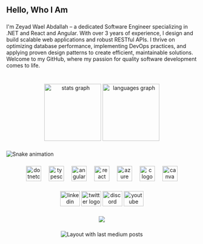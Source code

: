 <h2 align="left">Hello, Who I Am</h2>

###

<p align="left">I'm Zeyad Wael Abdallah – a dedicated Software Engineer specializing in .NET and React and Angular. With over 3 years of experience, I design and build scalable web applications and robust RESTful APIs. I thrive on optimizing database performance, implementing DevOps practices, and applying proven design patterns to create efficient, maintainable solutions. Welcome to my GitHub, where my passion for quality software development comes to life.</p>

###

<br clear="both">

<div align="center">
  <img src="https://github-readme-stats.vercel.app/api?username=ZeyadWaell&hide_title=false&hide_rank=false&show_icons=true&include_all_commits=true&count_private=true&disable_animations=false&theme=dracula&locale=en&hide_border=false&order=1" height="150" alt="stats graph"  />
  <img src="https://github-readme-stats.vercel.app/api/top-langs?username=ZeyadWaell&locale=en&hide_title=true&layout=compact&card_width=320&langs_count=5&theme=buefy&hide_border=true&order=2" height="150" alt="languages graph"  />
</div>

###

<img src="https://raw.githubusercontent.com/ZeyadWaell/ZeyadWaell/output/snake.svg" alt="Snake animation" />

###

<div align="center">
  <img src="https://cdn.jsdelivr.net/gh/devicons/devicon/icons/dotnetcore/dotnetcore-original.svg" height="40" alt="dotnetcore logo"  />
  <img width="12" />
  <img src="https://cdn.jsdelivr.net/gh/devicons/devicon/icons/typescript/typescript-original.svg" height="40" alt="typescript logo"  />
  <img width="12" />
  <img src="https://cdn.jsdelivr.net/gh/devicons/devicon/icons/angularjs/angularjs-original.svg" height="40" alt="angularjs logo"  />
  <img width="12" />
  <img src="https://cdn.jsdelivr.net/gh/devicons/devicon/icons/react/react-original.svg" height="40" alt="react logo"  />
  <img width="12" />
  <img src="https://cdn.jsdelivr.net/gh/devicons/devicon/icons/azure/azure-original.svg" height="40" alt="azure logo"  />
  <img width="12" />
  <img src="https://cdn.jsdelivr.net/gh/devicons/devicon/icons/c/c-original.svg" height="40" alt="c logo"  />
  <img width="12" />
  <img src="https://cdn.jsdelivr.net/gh/devicons/devicon/icons/canva/canva-original.svg" height="40" alt="canva logo"  />
</div>

###

<div align="center">
  <img src="https://raw.githubusercontent.com/maurodesouza/profile-readme-generator/master/src/assets/icons/social/linkedin/default.svg" width="52" height="40" alt="linkedin logo"  />
  <img src="https://raw.githubusercontent.com/maurodesouza/profile-readme-generator/master/src/assets/icons/social/twitter/default.svg" width="52" height="40" alt="twitter logo"  />
  <img src="https://raw.githubusercontent.com/maurodesouza/profile-readme-generator/master/src/assets/icons/social/discord/default.svg" width="52" height="40" alt="discord logo"  />
  <img src="https://raw.githubusercontent.com/maurodesouza/profile-readme-generator/master/src/assets/icons/social/youtube/default.svg" width="52" height="40" alt="youtube logo"  />
</div>

###

<div align="center">
  <img src="https://profile-counter.glitch.me/ZeyadWaell/count.svg?"  />
</div>

###

<div align="center">
  <img src="https://github-read-medium-git-main.pahlevikun.vercel.app/latest?limit=4&username=ZeyadWaell&theme=dark" alt="Layout with last medium posts"  />
</div>

###

